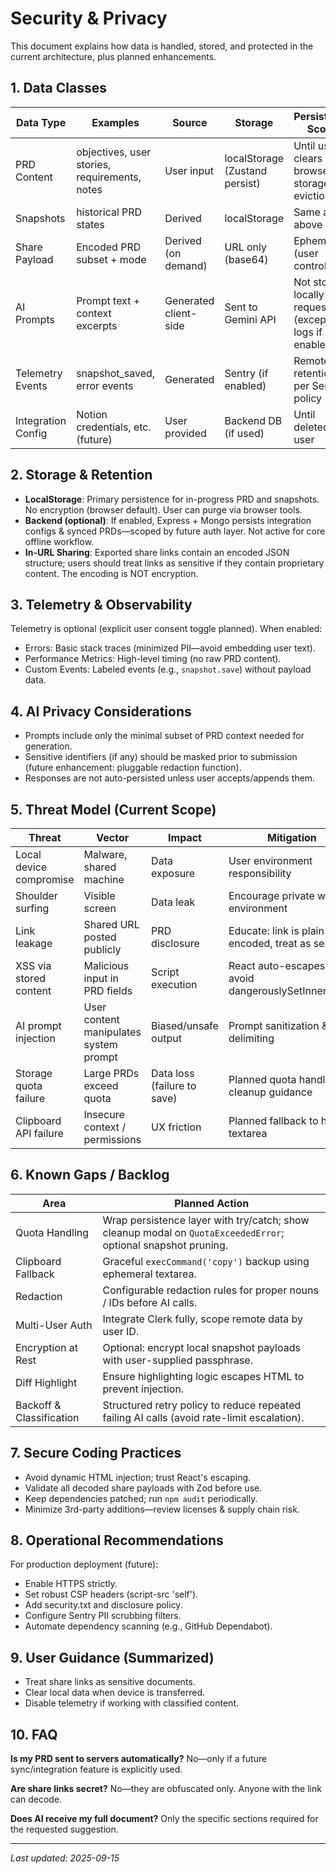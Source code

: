 # Security & Privacy

This document explains how data is handled, stored, and protected in the current architecture, plus planned enhancements.

## 1. Data Classes
| Data Type | Examples | Source | Storage | Persistence Scope |
|-----------|----------|--------|---------|-------------------|
| PRD Content | objectives, user stories, requirements, notes | User input | localStorage (Zustand persist) | Until user clears or browser storage eviction |
| Snapshots | historical PRD states | Derived | localStorage | Same as above |
| Share Payload | Encoded PRD subset + mode | Derived (on demand) | URL only (base64) | Ephemeral (user controlled) |
| AI Prompts | Prompt text + context excerpts | Generated client-side | Sent to Gemini API | Not stored locally after request (except logs if enabled) |
| Telemetry Events | snapshot_saved, error events | Generated | Sentry (if enabled) | Remote retention per Sentry policy |
| Integration Config | Notion credentials, etc. (future) | User provided | Backend DB (if used) | Until deleted by user |

## 2. Storage & Retention
- **LocalStorage**: Primary persistence for in-progress PRD and snapshots. No encryption (browser default). User can purge via browser tools.
- **Backend (optional)**: If enabled, Express + Mongo persists integration configs & synced PRDs—scoped by future auth layer. Not active for core offline workflow.
- **In-URL Sharing**: Exported share links contain an encoded JSON structure; users should treat links as sensitive if they contain proprietary content. The encoding is NOT encryption.

## 3. Telemetry & Observability
Telemetry is optional (explicit user consent toggle planned). When enabled:
- Errors: Basic stack traces (minimized PII—avoid embedding user text).
- Performance Metrics: High-level timing (no raw PRD content).
- Custom Events: Labeled events (e.g., `snapshot.save`) without payload data.

## 4. AI Privacy Considerations
- Prompts include only the minimal subset of PRD context needed for generation.
- Sensitive identifiers (if any) should be masked prior to submission (future enhancement: pluggable redaction function).
- Responses are not auto-persisted unless user accepts/appends them.

## 5. Threat Model (Current Scope)
| Threat | Vector | Impact | Mitigation | Status |
|--------|--------|--------|-----------|--------|
| Local device compromise | Malware, shared machine | Data exposure | User environment responsibility | Out of scope |
| Shoulder surfing | Visible screen | Data leak | Encourage private work environment | User dependent |
| Link leakage | Shared URL posted publicly | PRD disclosure | Educate: link is plain encoded, treat as sensitive | Partial |
| XSS via stored content | Malicious input in PRD fields | Script execution | React auto-escapes; avoid dangerouslySetInnerHTML | Mitigated |
| AI prompt injection | User content manipulates system prompt | Biased/unsafe output | Prompt sanitization & delimiting | Basic |
| Storage quota failure | Large PRDs exceed quota | Data loss (failure to save) | Planned quota handler & cleanup guidance | Pending |
| Clipboard API failure | Insecure context / permissions | UX friction | Planned fallback to hidden textarea | Pending |

## 6. Known Gaps / Backlog
| Area | Planned Action |
|------|----------------|
| Quota Handling | Wrap persistence layer with try/catch; show cleanup modal on `QuotaExceededError`; optional snapshot pruning. |
| Clipboard Fallback | Graceful `execCommand('copy')` backup using ephemeral textarea. |
| Redaction | Configurable redaction rules for proper nouns / IDs before AI calls. |
| Multi-User Auth | Integrate Clerk fully, scope remote data by user ID. |
| Encryption at Rest | Optional: encrypt local snapshot payloads with user-supplied passphrase. |
| Diff Highlight | Ensure highlighting logic escapes HTML to prevent injection. |
| Backoff & Classification | Structured retry policy to reduce repeated failing AI calls (avoid rate-limit escalation). |

## 7. Secure Coding Practices
- Avoid dynamic HTML injection; trust React's escaping.
- Validate all decoded share payloads with Zod before use.
- Keep dependencies patched; run `npm audit` periodically.
- Minimize 3rd-party additions—review licenses & supply chain risk.

## 8. Operational Recommendations
For production deployment (future):
- Enable HTTPS strictly.
- Set robust CSP headers (script-src 'self').
- Add security.txt and disclosure policy.
- Configure Sentry PII scrubbing filters.
- Automate dependency scanning (e.g., GitHub Dependabot).

## 9. User Guidance (Summarized)
- Treat share links as sensitive documents.
- Clear local data when device is transferred.
- Disable telemetry if working with classified content.

## 10. FAQ
**Is my PRD sent to servers automatically?** No—only if a future sync/integration feature is explicitly used.

**Are share links secret?** No—they are obfuscated only. Anyone with the link can decode.

**Does AI receive my full document?** Only the specific sections required for the requested suggestion.

---
_Last updated: 2025-09-15_
